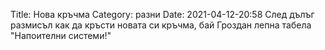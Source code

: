Title: Нова кръчма
Category: разни
Date: 2021-04-12-20:58
След дълъг размисъл как да кръсти новата си кръчма, бай Гроздан лепна табела "Напоителни системи!"